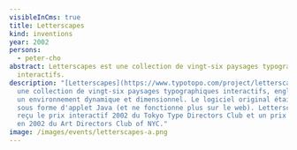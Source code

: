 ```yaml
---
visibleInCms: true
title: Letterscapes
kind: inventions
year: 2002
persons:
  - peter-cho
abstract: Letterscapes est une collection de vingt-six paysages typographiques
  interactifs.
description: "[Letterscapes](https://www.typotopo.com/project/letterscapes) est
  une collection de vingt-six paysages typographiques interactifs, englobés dans
  un environnement dynamique et dimensionnel. Le logiciel original était codé
  sous forme d'applet Java (et ne fonctionne plus sur le web). Letterscapes a
  reçu le prix interactif 2002 du Tokyo Type Directors Club et un prix d'argent
  en 2002 du Art Directors Club of NYC."
image: /images/events/letterscapes-a.png
---
```

